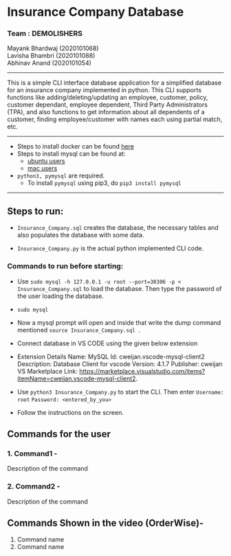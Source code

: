 # Insurance Company Database

### Team : DEMOLISHERS
Mayank Bhardwaj (2020101068)  
Lavisha Bhambri (2020101088)  
Abhinav Anand   (2020101054)  

---

This is a simple CLI interface database application for a simplified database for an insurance company implemented in python. This CLI supports functions like adding/deleting/updating an employee, customer, policy, customer dependant, employee dependent, Third Party Administrators (TPA), and also functions to get information about all dependents of a customer, finding employee/customer with names each using partial match, etc.

---

- Steps to install docker can be found [here](https://docs.docker.com/engine/install/)
- Steps to install mysql can be found at:
    - [ubuntu users](https://www.digitalocean.com/community/tutorials/how-to-install-mysql-on-ubuntu-20-04)
    - [mac users](https://flaviocopes.com/mysql-how-to-install/)
- `python3, pymysql` are required.
    - To install `pymysql` using pip3, do `pip3 install pymysql`
---

## Steps to run:

- `Insurance_Company.sql` creates the database, the necessary tables and also populates the database with some data.

- `Insurance_Company.py` is the actual python implemented CLI code.

### Commands to run before starting:

- Use `sudo mysql -h 127.0.0.1 -u root --port=30306 -p < Insurance_Company.sql` to load the database. Then type the password of the user loading the database.

- `sudo mysql`

- Now a mysql prompt will open and inside that write the dump command mentioned `source Insurance_Company.sql `.

- Connect database in VS CODE using the given below extension 

- Extension Details
    Name: MySQL
    Id: cweijan.vscode-mysql-client2
    Description: Database Client for vscode
    Version: 4.1.7
    Publisher: cweijan
    VS Marketplace Link: https://marketplace.visualstudio.com/items?itemName=cweijan.vscode-mysql-client2.

- Use `python3 Insurance_Company.py` to start the CLI. Then enter 
    `Username: root`
    `Password: <entered_by_you>`
                                
- Follow the instructions on the screen.

## Commands for the user

### 1. Command1 - 
Description of the command


### 2. Command2 - 
Description of the command

## Commands Shown in the video (OrderWise)-
1. Command name 
2. Command name 


